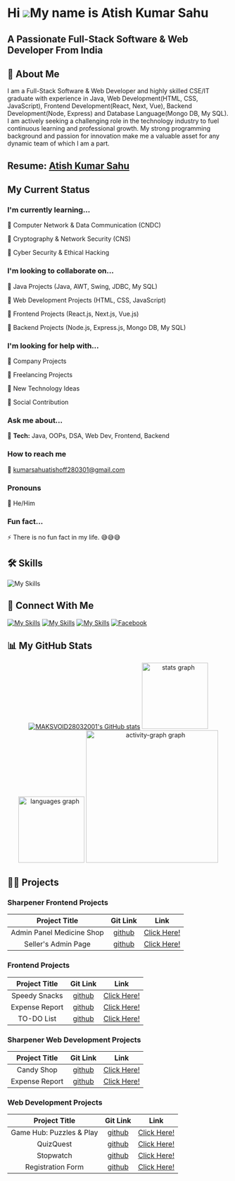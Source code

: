 Hi ![](https://user-images.githubusercontent.com/18350557/176309783-0785949b-9127-417c-8b55-ab5a4333674e.gif)My name is Atish Kumar Sahu
========================================================================================================================================
A Passionate Full-Stack Software & Web Developer From India
------------------------------------------
## 🚀 About Me
I am a Full-Stack Software & Web Developer and highly skilled CSE/IT graduate with experience in Java, Web Development(HTML, CSS, JavaScript), Frontend Development(React, Next, Vue), Backend Development(Node, Express) and Database Language(Mongo DB, My SQL). I am actively seeking a challenging role in the technology industry to fuel continuous learning and professional growth. My strong programming background and passion for innovation make me a valuable asset for any dynamic team of which I am a part.

## Resume: [Atish Kumar Sahu](https://drive.google.com/file/d/1jdYlGIuq-qjhMHEOPoUft4UQh_7HrC7l/view?usp=sharing)

## My Current Status

### I'm currently learning... 

🧠  Computer Network & Data Communication (CNDC)

🧠  Cryptography & Network Security (CNS)

🧠  Cyber Security & Ethical Hacking

### I'm looking to collaborate on...

🤝  Java Projects (Java, AWT, Swing, JDBC, My SQL)

🤝  Web Development Projects (HTML, CSS, JavaScript)

🤝  Frontend Projects (React.js, Next.js, Vue.js)

🤝  Backend Projects (Node.js, Express.js, Mongo DB, My SQL)

### I'm looking for help with...

🤔  Company Projects

🤔  Freelancing Projects

🤔  New Technology Ideas

🤔  Social Contribution

### Ask me about...

💬 **Tech:** Java, OOPs, DSA, Web Dev, Frontend, Backend

### How to reach me   

📩 kumarsahuatishoff280301@gmail.com

### Pronouns 

🙂  He/Him

### Fun fact...

⚡️ There is no fun fact in my life. 😅😅😅

## 🛠 Skills

![My Skills](https://skillicons.dev/icons?i=eclipse,java,vscode,html,css,js,react,redux,next,vue,nodejs,mongo,mysql,firebase,github)

## 🔗 Connect With Me
[![My Skills](https://skillicons.dev/icons?i=github)](https://github.com/AKS2831) 
[![My Skills](https://skillicons.dev/icons?i=linkedin)](https://www.linkedin.com/in/aks280301/)
[![My Skills](https://skillicons.dev/icons?i=instagram)](https://www.instagram.com/atish_kumar_sahu_280301?igsh=MW5yY2VvdW9ibmpmeA==)
[![Facebook](https://upload.wikimedia.org/wikipedia/commons/thumb/5/51/Facebook_f_logo_%282019%29.svg/50px-Facebook_f_logo_%282019%29.svg.png)](https://www.facebook.com/Atish280301?mibextid=ZbWKwL)

## 📊 My GitHub Stats

<div align="center">
<a href="http://www.github.com/MAKSVOID28032001"><img src="https://github-readme-stats.vercel.app/api?username=MAKSVOID28032001&show_icons=true&hide=&count_private=true&title_color=3382ed&text_color=ffffff&icon_color=3382ed&bg_color=000000&hide_border=true&show_icons=true" alt="MAKSVOID28032001's GitHub stats" /></a>
  <img src="https://github-readme-stats.vercel.app/api?username=MAKSVOID28032001&hide_title=false&hide_rank=false&show_icons=true&include_all_commits=true&count_private=true&disable_animations=false&theme=dracula&locale=en&hide_border=false&title_color=00FFFF&text_color=00FFFF&order=1" height="150" alt="stats graph" />
  <img src="https://github-readme-stats.vercel.app/api/top-langs?username=MAKSVOID28032001&locale=en&hide_title=false&layout=compact&card_width=320&langs_count=5&theme=radical&hide_border=false&title_color=00FFFF&text_color=00FFFF&order=2" height="150" alt="languages graph" />
  <img src="https://github-readme-activity-graph.vercel.app/graph?username=MAKSVOID28032001&radius=16&theme=react&area=true&title_color=00FFFF&text_color=00FFFF&order=5" height="300" alt="activity-graph graph" />
</div>

## 🧑‍💻 Projects

### Sharpener Frontend Projects

| Project Title | Git Link | Link |
| :---: | :---: | :---: |
|Admin Panel Medicine Shop|[github](https://github.com/MAKSVOID28032001/Sharpener-React-Web-01.git)|[Click Here!](https://admin-panel-medicine-shop-react-atish.netlify.app/)|
|Seller's Admin Page|[github](https://github.com/MAKSVOID28032001/Sharpener-React-Web-02.git)|[Click Here!](https://sharpener-seller-admin-page-react-aks.netlify.app/)|

### Frontend Projects

| Project Title | Git Link | Link |
| :---: | :---: | :---: |
| Speedy Snacks | [github](https://github.com/MAKSVOID28032001/React-Web-Dev-03.git) | [Click Here!](https://speedy-snacks-react-atish-kumar-sahu.netlify.app/) |
| Expense Report | [github](https://github.com/MAKSVOID28032001/React-Web-Dev-01.git) | [Click Here!](https://atishksahu-expensetracker-chart-react.netlify.app/) |
| TO-DO List | [github](https://github.com/MAKSVOID28032001/React-Web-Dev-02.git) | [Click Here!](https://atish-kumar-sahu-todo-list-react-app.netlify.app/) |

### Sharpener Web Development Projects

| Project Title | Git Link | Link |
| :---: | :---: | :---: |
|Candy Shop|[github](https://github.com/MAKSVOID28032001/Sharpener-Web-Dev-02.git)|[Click Here!](https://atish-kumar-sahu-chocolate-shop-app.netlify.app/)|
|Expense Report|[github](https://github.com/MAKSVOID28032001/Sharpener-Web-Dev-01.git)|[Click Here!](https://atish-kumar-sahu-expense-report-app.netlify.app/)|


### Web Development Projects

| Project Title | Git Link | Link |
| :---: | :---: | :---: |
| Game Hub: Puzzles & Play |[github](https://github.com/MAKSVOID28032001/Game-Hub-Puzzle-Play.git)|[Click Here!](https://atish-kumar-sahu-game-hub-puzzle-play.netlify.app/)|
|QuizQuest|[github](https://github.com/MAKSVOID28032001/Web-Dev-Project-02.git)|[Click Here!](https://atish-kumar-sahu-quiz-web-app.netlify.app/)|
|Stopwatch|[github](https://github.com/MAKSVOID28032001/Web-Dev-Project-03.git)|[Click Here!](https://atish-kumar-sahu-stop-watch-web-app.netlify.app/)|
|Registration Form|[github](https://github.com/MAKSVOID28032001/Web-Dev-Project-01.git)|[Click Here!](https://registration-form-atish-k-sahu-web.netlify.app/)|

